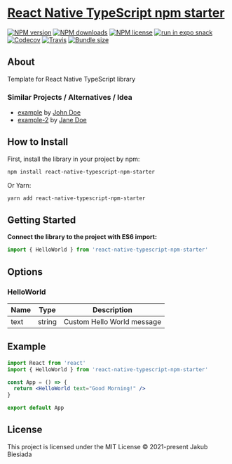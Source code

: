 # [React Native TypeScript npm starter](https://github.com/the-mes/react-native-typescript-npm-starter)

[![NPM version](https://flat.badgen.net/npm/v/react-native-typescript-npm-starter)](https://www.npmjs.com/package/react-native-typescript-npm-starter)
[![NPM downloads](https://flat.badgen.net/npm/dm/react-native-typescript-npm-starter)](https://www.npmjs.com/package/react-native-typescript-npm-starter)
[![NPM license](https://flat.badgen.net/npm/license/react-native-typescript-npm-starter)](https://www.npmjs.com/package/react-native-typescript-npm-starter)
[![run in expo snack](https://img.shields.io/badge/Run%20in%20Snack-4630EB?style=flat-square&logo=EXPO&labelColor=FFF&logoColor=000)](https://snack.expo.io/the-mes/react-native-typescript-npm-starter)
[![Codecov](https://flat.badgen.net/codecov/c/github/the-mes/react-native-typescript-npm-starter)](https://codecov.io/gh/the-mes/react-native-typescript-npm-starter)
[![Travis](https://flat.badgen.net/travis/the-mes/react-native-typescript-npm-starter)](https://app.travis-ci.com/github/the-mes/react-native-typescript-npm-starter)
[![Bundle size](https://flat.badgen.net/packagephobia/install/react-native-typescript-npm-starter)](https://packagephobia.com/result?p=react-native-typescript-npm-starter)

## About

Template for React Native TypeScript library

### Similar Projects / Alternatives / Idea

- [example](#) by [John Doe](#)
- [example-2](#) by [Jane Doe](#)

## How to Install

First, install the library in your project by npm:

```sh
npm install react-native-typescript-npm-starter
```

Or Yarn:

```sh
yarn add react-native-typescript-npm-starter
```

## Getting Started

**Connect the library to the project with ES6 import:**

```js
import { HelloWorld } from 'react-native-typescript-npm-starter'
```

## Options

### HelloWorld

<!-- TODO add defaults, available options -->

| **Name** | **Type** | **Description**            |
| -------- | -------- | -------------------------- |
| text     | string   | Custom Hello World message |

## Example

```jsx
import React from 'react'
import { HelloWorld } from 'react-native-typescript-npm-starter'

const App = () => {
  return <HelloWorld text="Good Morning!" />
}

export default App
```

## License

This project is licensed under the MIT License © 2021-present Jakub Biesiada
